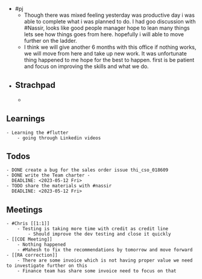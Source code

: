 - #pj
	- Though there was mixed feeling yesterday was productive day i was able to complete what i was planned to do. I had goo discussion with #Nassir, looks like good people manager hope to lean many things lets see how things goes from here. hopefully i will able to move further on the ladder.
	- I think we will give another 6 months with this office if nothing works, we will move from here and take up new work. It was unfortunate thing happened to me hope for the best to happen. first is be patient and focus on improving the skills and what we do.
- ## Strachpad
	-
## Learnings
	- Learning the #flutter
		- going through Linkedin videos
## Todos
	- DONE create a bug for the sales order issue thi_cso_018609
	- DONE write the Team charter -
	  DEADLINE: <2023-05-12 Fri>
	- TODO share the materials with #nassir
	  DEADLINE: <2023-05-12 Fri>
## Meetings
	- #Chris [[1:1]]
		- Testing is taking more time with credit as credit line
			- Should improve the dev testing and close it quickly
	- [[COE Meeting]]
		- Nothing happened
		- #Mahesh to fix the recommendations by tomorrow and move forward
	- [[RA correction]]
		- There are some invoice which is not having proper value we need to investigate further on this
		- Finance team has share some invoice need to focus on that